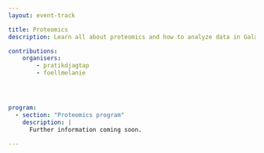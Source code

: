 ```yaml
---
layout: event-track

title: Proteomics
description: Learn all about proteomics and how to analyze data in Galaxy. Start with the tutorial at your own pace. You can have a look at the program of the [GTA's 2024 Proteomics track](https://training.galaxyproject.org/training-material/events/tracks/gta2024-proteomics.html).

contributions:
    organisers:
        - pratikdjagtap
        - foellmelanie




program:
  - section: "Proteomics program" 
    description: |
      Further information coming soon.

---
```

